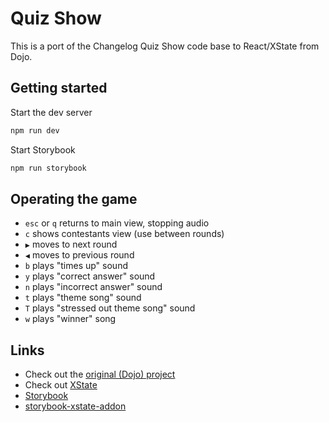 # Quiz Show

This is a port of the Changelog Quiz Show code base to React/XState from Dojo.

## Getting started

Start the dev server

```bash
npm run dev
```

Start Storybook

```bash
npm run storybook
```

## Operating the game

- `esc` or `q` returns to main view, stopping audio
- `c` shows contestants view (use between rounds)
- `▶️` moves to next round
- `◀️` moves to previous round
- `b` plays "times up" sound
- `y` plays "correct answer" sound
- `n` plays "incorrect answer" sound
- `t` plays "theme song" sound
- `T` plays "stressed out theme song" sound
- `w` plays "winner" song

## Links

- Check out the [original (Dojo) project](https://github.com/thechangelog/quiz-show)
- Check out [XState](https://xstate.js.org/docs/)
- [Storybook](https://storybook.js.org)
- [storybook-xstate-addon](https://github.com/SimeonC/storybook-xstate-addon)

